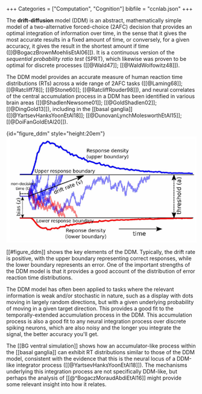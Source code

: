 +++
Categories = ["Computation", "Cognition"]
bibfile = "ccnlab.json"
+++

The **drift-diffusion** model (DDM) is an abstract, mathematically simple model of a two-alternative forced-choice (2AFC) decision that provides an optimal integration of information over time, in the sense that it gives the most accurate results in a fixed amount of time, or conversely, for a given accuracy, it gives the result in the shortest amount if time ([[@BogaczBrownMoehlisEtAl06]]). It is a continuous version of the _sequential probability ratio test_ (SPRT), which likewise was proven to be optimal for discrete processes ([[@Wald47]]; [[@WaldWolfowitz48]]).

The DDM model provides an accurate measure of human reaction time distributions (RTs) across a wide range of 2AFC tasks ([[@Laming68]]; [[@Ratcliff78]]; [[@Stone60]]; [[@RatcliffRouder98]]), and neural correlates of the central accumulation process in a DDM has been identified in various brain areas ([[@ShadlenNewsome01]]; [[@GoldShadlen02]]; [[@DingGold13]]), including in the [[basal ganglia]] ([[@YartsevHanksYoonEtAl18]]; [[@DunovanLynchMolesworthEtAl15]]; [[@DoiFanGoldEtAl20]]).

{id="figure_ddm" style="height:20em"}
![The drift-diffusion model involves an accumulation process that is driven by two force: a systematic drift that reflects the strength of an underlying signal (e.g., how clearly one perceives a stimulus) and a noise (diffusion) process. There are two bounds, upper and lower, and whenever the accumulated value crosses a bound, the decision is counted. The distribution of boundary-crossing times provides a good fit to human and animal reaction times across a wide range of studies.](media/fig_drift_diffusion_wiecki_etal_13.png)

[[#figure_ddm]] shows the key elements of the DDM. Typically, the drift rate is positive, with the upper boundary representing correct responses, while the lower boundary represents an error. One of the important strengths of the DDM model is that it provides a good account of the distribution of error reaction time distributions.

The DDM model has often been applied to tasks where the relevant information is weak and/or stochastic in nature, such as a display with dots moving in largely random directions, but with a given underlying probability of moving in a given target direction. This provides a good fit to the temporally-extended accumulation process in the DDM. This accumulation process is also a good fit to any neural integration process over discrete spiking neurons, which are also noisy and the longer you integrate the signal, the better accuracy you'll get.

The [[BG ventral simulation]] shows how an accumulator-like process within the [[basal ganglia]] can exhibit RT distributions similar to those of the DDM model, consistent with the evidence that this is the neural locus of a DDM-like integrator process ([[@YartsevHanksYoonEtAl18]]). The mechanisms underlying this integration process are not specifically DDM-like, but perhaps the analysis of [[@^BogaczMoraudAbdiEtAl16]] might provide some relevant insight into how it relates.
